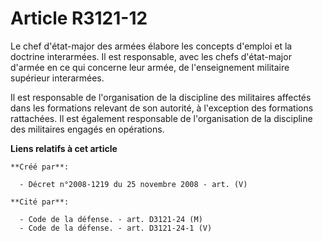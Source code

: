 # Article R3121-12

Le chef d'état-major des armées élabore les concepts d'emploi et la doctrine interarmées. Il est responsable, avec les chefs
d'état-major d'armée en ce qui concerne leur armée, de l'enseignement militaire supérieur interarmées.

Il est responsable de l'organisation de la discipline des militaires affectés dans les formations relevant de son autorité, à
l'exception des formations rattachées. Il est également responsable de l'organisation de la discipline des militaires engagés
en opérations.

**Liens relatifs à cet article**

	**Créé par**:

	  - Décret n°2008-1219 du 25 novembre 2008 - art. (V)

	**Cité par**:

	  - Code de la défense. - art. D3121-24 (M)
	  - Code de la défense. - art. D3121-24-1 (V)
